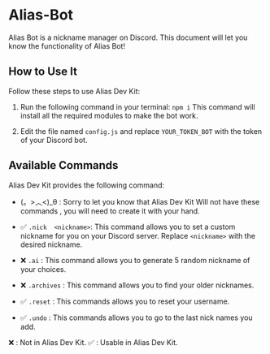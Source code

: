 

# Alias-Bot

Alias Bot is a  nickname manager on Discord. This document will let you know the  functionality of Alias Bot!

## How to Use It

Follow these steps to use Alias Dev Kit:

1. Run the following command in your terminal:
`npm i` This command will install all the required modules to make the bot work.

2. Edit the file named `config.js` and replace `YOUR_TOKEN_BOT` with the token of your Discord bot.

## Available Commands

Alias Dev Kit provides the following command:
- (。>︿<)_θ : Sorry to let you know that Alias Dev Kit Will not have these commands , you will need to create it with your hand.

- ✅ `.nick  <nickname>`: This command allows you to set a custom nickname for you on your Discord server.  Replace `<nickname>` with the desired nickname.
- ❌ `.ai` : This command allows you to generate 5 random nickname of your choices.
- ❌ `.archives` : This command allows you to find your older nicknames.
- ✅ `.reset` : This commands allows you to reset your username.
- ✅ `.undo` : This commands allows you to go to the last nick names you add.


 ❌ : Not in Alias Dev Kit.
 ✅ : Usable in Alias Dev Kit.





